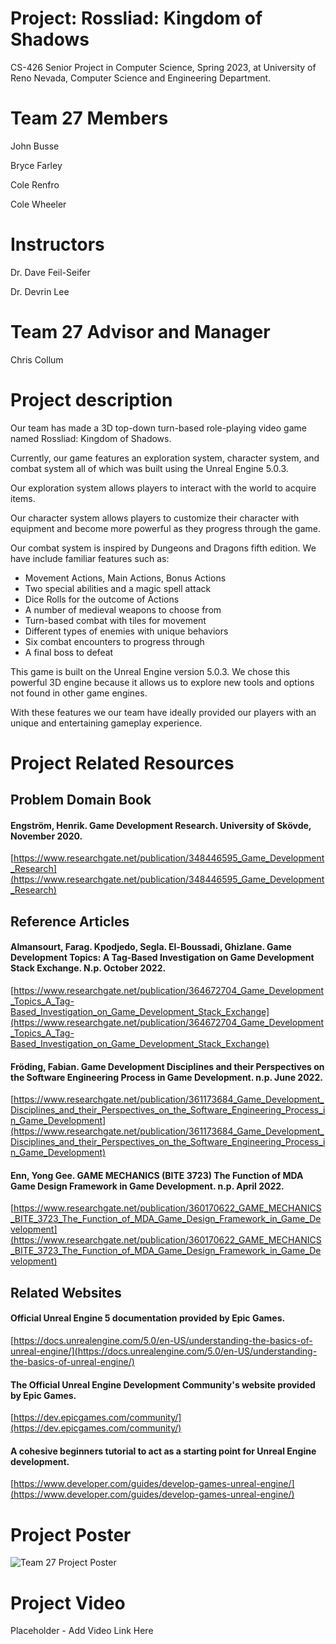 # Project: Rossliad: Kingdom of Shadows
CS-426 Senior Project in Computer Science, Spring 2023, at University of Reno Nevada, Computer Science and Engineering Department.

# Team 27 Members
John Busse

Bryce Farley

Cole Renfro

Cole Wheeler

# Instructors
Dr. Dave Feil-Seifer

Dr. Devrin Lee

# Team 27 Advisor and Manager
Chris Collum

# Project description
Our team has made a 3D top-down turn-based role-playing video game named Rossliad: Kingdom of Shadows. 

Currently, our game features an exploration system, character system, and combat system all of which was built using the Unreal Engine 5.0.3.

Our exploration system allows players to interact with the world to acquire items.

Our character system allows players to customize their character with equipment and become more powerful as they progress through the game.

Our combat system is inspired by Dungeons and Dragons fifth edition. We have include familiar features such as:
- Movement Actions, Main Actions, Bonus Actions
- Two special abilities and a magic spell attack
- Dice Rolls for the outcome of Actions
- A number of medieval weapons to choose from
- Turn-based combat with tiles for movement
- Different types of enemies with unique behaviors
- Six combat encounters to progress through
- A final boss to defeat

This game is built on the Unreal Engine version 5.0.3. 
We chose this powerful 3D engine because it allows us to explore new tools and options not found in other game engines.

With these features we our team have ideally provided our players with an unique and entertaining gameplay experience.

# Project Related Resources

## Problem Domain Book
#### Engström, Henrik. Game Development Research. University of Skövde, November 2020.
[https://www.researchgate.net/publication/348446595_Game_Development_Research](https://www.researchgate.net/publication/348446595_Game_Development_Research)

## Reference Articles
#### Almansourt, Farag. Kpodjedo, Segla. El-Boussadi, Ghizlane. Game Development Topics: A Tag-Based Investigation on Game Development Stack Exchange. N.p. October 2022.
[https://www.researchgate.net/publication/364672704_Game_Development_Topics_A_Tag-Based_Investigation_on_Game_Development_Stack_Exchange](https://www.researchgate.net/publication/364672704_Game_Development_Topics_A_Tag-Based_Investigation_on_Game_Development_Stack_Exchange)

#### Fröding, Fabian. Game Development Disciplines and their Perspectives on the Software Engineering Process in Game Development. n.p. June 2022.
[https://www.researchgate.net/publication/361173684_Game_Development_Disciplines_and_their_Perspectives_on_the_Software_Engineering_Process_in_Game_Development](https://www.researchgate.net/publication/361173684_Game_Development_Disciplines_and_their_Perspectives_on_the_Software_Engineering_Process_in_Game_Development)

#### Enn, Yong Gee. GAME MECHANICS (BITE 3723) The Function of MDA Game Design Framework in Game Development. n.p. April 2022.
[https://www.researchgate.net/publication/360170622_GAME_MECHANICS_BITE_3723_The_Function_of_MDA_Game_Design_Framework_in_Game_Development](https://www.researchgate.net/publication/360170622_GAME_MECHANICS_BITE_3723_The_Function_of_MDA_Game_Design_Framework_in_Game_Development)

## Related Websites
#### Official Unreal Engine 5 documentation provided by Epic Games.
[https://docs.unrealengine.com/5.0/en-US/understanding-the-basics-of-unreal-engine/](https://docs.unrealengine.com/5.0/en-US/understanding-the-basics-of-unreal-engine/)

#### The Official Unreal Engine Development Community's website provided by Epic Games.
[https://dev.epicgames.com/community/](https://dev.epicgames.com/community/)

#### A cohesive beginners tutorial to act as a starting point for Unreal Engine development.
[https://www.developer.com/guides/develop-games-unreal-engine/](https://www.developer.com/guides/develop-games-unreal-engine/)

# Project Poster
![Team 27 Project Poster](https://user-images.githubusercontent.com/70247361/233002519-34d47954-4a95-4f63-832d-b8b5164fc867.png)

# Project Video
Placeholder - Add Video Link Here



